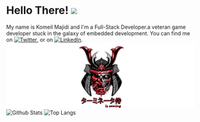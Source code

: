 # Hello There! <img src="https://raw.githubusercontent.com/MartinHeinz/MartinHeinz/master/wave.gif" width="30px">
My name is Komeil Majidi and I'm a Full-Stack Developer.a veteran game developer stuck in the galaxy of embedded development. You can find me on [![Twitter][1.2]][1],  or on [![LinkedIn][3.2]][3].
![](images/terminator-samurai.png)
![Github Stats](https://github-readme-stats.vercel.app/api?username=komeilkma&count_private=true&show_icons=true)
![Top Langs](https://github-readme-stats.vercel.app/api/top-langs/?username=komeilkma&&layout=compact&langs_count=10)

[1.2]: http://i.imgur.com/wWzX9uB.png (twitter icon without padding)
[2.2]: http://i.imgur.com/9I6NRUm.png (github icon without padding)
[3.2]: https://raw.githubusercontent.com/MartinHeinz/MartinHeinz/master/linkedin-3-16.png (LinkedIn icon without padding)


[1]: https://twitter.com/komeilmajidi
[2]: https://github.com/komeilkma
[3]: https://www.linkedin.com/in/komeilkma/
